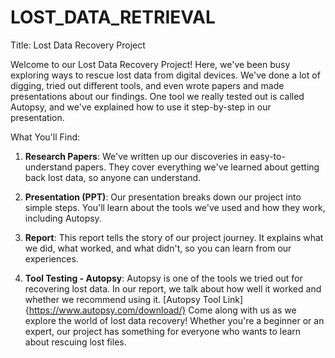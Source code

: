 # LOST_DATA_RETRIEVAL
Title: Lost Data Recovery Project

Welcome to our Lost Data Recovery Project! Here, we've been busy exploring ways to rescue lost data from digital devices. We've done a lot of digging, tried out different tools, and even wrote papers and made presentations about our findings. One tool we really tested out is called Autopsy, and we've explained how to use it step-by-step in our presentation.

What You'll Find:
1. **Research Papers**: We've written up our discoveries in easy-to-understand papers. They cover everything we've learned about getting back lost data, so anyone can understand.

2. **Presentation (PPT)**: Our presentation breaks down our project into simple steps. You'll learn about the tools we've used and how they work, including Autopsy.

3. **Report**: This report tells the story of our project journey. It explains what we did, what worked, and what didn't, so you can learn from our experiences.

4. **Tool Testing - Autopsy**: Autopsy is one of the tools we tried out for recovering lost data. In our report, we talk about how well it worked and whether we recommend using it.
                    [Autopsy Tool Link]{https://www.autopsy.com/download/}
Come along with us as we explore the world of lost data recovery! Whether you're a beginner or an expert, our project has something for everyone who wants to learn about rescuing lost files.
